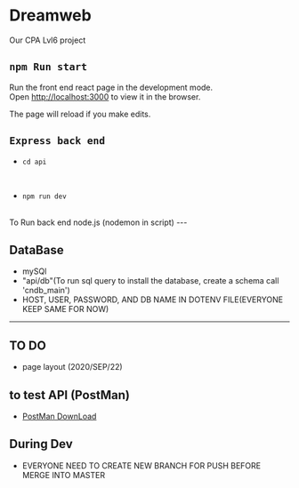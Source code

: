 # Dreamweb
Our CPA Lvl6 project

## `npm Run start`

Run the front end react page in the development mode.<br />
Open [http://localhost:3000](http://localhost:3000) to view it in the browser.

The page will reload if you make edits.<br />

## `Express back end`
- `cd api`
<br>

- `npm run dev` 
<br>
To Run back end node.js (nodemon in script)
---

## DataBase
- mySQl
- "api/db"(To run sql query to install the database, create a schema call 'cndb_main')
- HOST, USER, PASSWORD, AND DB NAME IN DOTENV FILE(EVERYONE KEEP SAME FOR NOW)
---

## TO DO
- page layout (2020/SEP/22)

## to test API (PostMan)
-  [PostMan DownLoad](https://www.postman.com/downloads/)

## During Dev
- EVERYONE NEED TO CREATE NEW BRANCH FOR PUSH BEFORE MERGE INTO MASTER